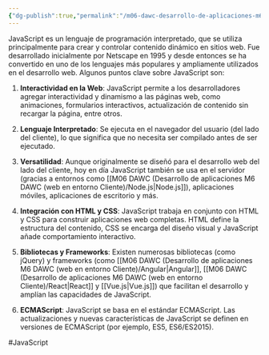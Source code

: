```yaml
---
{"dg-publish":true,"permalink":"/m06-dawc-desarrollo-de-aplicaciones-m6-dawc-web-en-entorno-cliente/java-script/"}
---
```


JavaScript es un lenguaje de programación interpretado, que se utiliza principalmente para crear y controlar contenido dinámico en sitios web. Fue desarrollado inicialmente por Netscape en 1995 y desde entonces se ha convertido en uno de los lenguajes más populares y ampliamente utilizados en el desarrollo web. Algunos puntos clave sobre JavaScript son:

1. **Interactividad en la Web**: JavaScript permite a los desarrolladores agregar interactividad y dinamismo a las páginas web, como animaciones, formularios interactivos, actualización de contenido sin recargar la página, entre otros.

2. **Lenguaje Interpretado**: Se ejecuta en el navegador del usuario (del lado del cliente), lo que significa que no necesita ser compilado antes de ser ejecutado.

3. **Versatilidad**: Aunque originalmente se diseñó para el desarrollo web del lado del cliente, hoy en día JavaScript también se usa en el servidor (gracias a entornos como [[M06 DAWC (Desarrollo de aplicaciones M6 DAWC (web en entorno Cliente)/Node.js\|Node.js]]), aplicaciones móviles, aplicaciones de escritorio y más.

4. **Integración con HTML y CSS**: JavaScript trabaja en conjunto con HTML y CSS para construir aplicaciones web completas. HTML define la estructura del contenido, CSS se encarga del diseño visual y JavaScript añade comportamiento interactivo.

5. **Bibliotecas y Frameworks**: Existen numerosas bibliotecas (como jQuery) y frameworks (como [[M06 DAWC (Desarrollo de aplicaciones M6 DAWC (web en entorno Cliente)/Angular\|Angular]], [[M06 DAWC (Desarrollo de aplicaciones M6 DAWC (web en entorno Cliente)/React\|React]] y [[Vue.js\|Vue.js]]) que facilitan el desarrollo y amplían las capacidades de JavaScript.

6. **ECMAScript**: JavaScript se basa en el estándar ECMAScript. Las actualizaciones y nuevas características de JavaScript se definen en versiones de ECMAScript (por ejemplo, ES5, ES6/ES2015).


#JavaScript